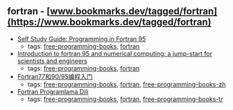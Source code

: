 fortran - [www.bookmarks.dev/tagged/fortran](https://www.bookmarks.dev/tagged/fortran)
---
* [Self Study Guide: Programming in Fortran 95](http://www.mrao.cam.ac.uk/~rachael/compphys/SelfStudyF95.pdf)
    * tags: [free-programming-books](../tagged/free-programming-books.md), [fortran](../tagged/fortran.md)
* [Introduction to fortran 95 and numerical computing: a jump-start for scientists and engineers](http://people.cs.vt.edu/~asandu/Deposit/Fortran95_notes.pdf)
    * tags: [free-programming-books](../tagged/free-programming-books.md), [fortran](../tagged/fortran.md)
* [Fortran77和90/95编程入门](http://micro.ustc.edu.cn/Fortran/ZJDing/)
    * tags: [free-programming-books](../tagged/free-programming-books.md), [fortran](../tagged/fortran.md), [free-programming-books-zh](../tagged/free-programming-books-zh.md)
* [Fortran Programlama Dili](http://www1.gantep.edu.tr/~bingul/f95/index.php)
    * tags: [free-programming-books](../tagged/free-programming-books.md), [fortran](../tagged/fortran.md), [free-programming-books-tr](../tagged/free-programming-books-tr.md)
